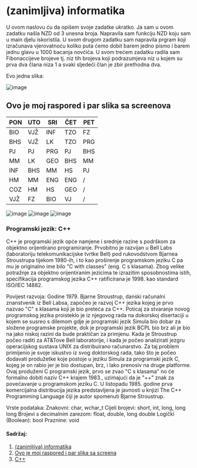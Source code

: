 # (zanimljiva) informatika
U ovom naslovu ću da opišem svoje zadatke ukratko. Ja sam u ovom zadatku našla NZD od 3 unesna broja. Napravila sam funkciju NZD koju sam u main djelu iskoristila.
U svom drugom zadatku sam napravila prgram koji izračunava vjerovatnoću koliko puta ćemo dobit barem jedno pismo i barem jednu glavu u 1000 bacanja novćića.
U svom trećem zadatku radila sam Fibonaccijeve brojeve tj. niz tih brojeva koji podrazumjeva niz u kojem su prva dva člana niza 1 a svaki sljedeći član je zbir prethodna dva.

Evo jedna slika:

![image](https://github.com/NejlaHajdukovic/programiranje/assets/169186365/3bd2ca85-fb20-4575-9519-ceac27306712)

## Ovo je moj raspored i par slika sa screenova

| PON | UTO | SRI | ČET | PET |
|-----|-----|-----|-----|-----|
| BIO | VJŽ | INF | TZO |  FZ |
| BHS | VJŽ | LK  | TZO | PRG |
| PJ  | PJ  | PRG | PJ  | BHS |
| MM  | LK  | GEO | BHS | MM  |
| INF | BHS | MM  | HS  | PJ  |
| HM  | MM  | ENG | ENG |  /  |
| COZ | HM  | HS  | GEO |  /  |
| VJŽ | FZ  | BIO | VJ  |  /  |

![image](https://github.com/NejlaHajdukovic/programiranje/assets/169186365/c57eaff8-11a2-4884-baf1-a3a39ebbf567)
![image](https://github.com/NejlaHajdukovic/programiranje/assets/169186365/e20edcce-a395-4850-b8a5-7291f8672da9)
![image](https://github.com/NejlaHajdukovic/programiranje/assets/169186365/ff9ab041-baea-4a89-8c77-3efec49911d6)




### Programski jezik: C++

C++ je programski jezik opće namjene i srednje razine s podrškom za objektno orijentirano programiranje. Prvobitno je razvijan u Bell Labs (laboratoriju telekomunikacijske tvrtke Bell) pod rukovodstvom Bjarnea Stroustrupa tijekom 1980-ih, i to kao proširenje programskom jeziku C pa mu je originalno ime bilo "C with classes" (eng. C s klasama). Zbog velike potražnje za objektno orijentiranim jezicima te izrazitim sposobnostima istih, specifikacija programskog jezika C++ ratificirana je 1998. kao standard ISO/IEC 14882.

Povijest razvoja:
Godine 1979. Bjarne Stroustrup, danski računalni znanstvenik iz Bell Labsa, započeo je razvoj C++ jezika kojeg je prvo nazvao "C" s klasama koji je bio preteća za C++. Poticaj za stvaranje novog programskog jezika proisteklo je iz njegovog rada na dokorskoj disertaciji u kojem se susreo s dilemom gdje je programski jezik Simula bio dobar za složene programske projekte, dok je programski jezik BCPL bio brz ali je bio na jako niskoj razini da bude praktičan za primjenu. Kada je Stroustrup počeo raditi za AT&Tove Bell laboratorije, i kada je počeo analizirati jezgru operacijskog sustava UNIX za distribuirano računarstvo. Za taj problem primijenio je svoje iskustvo iz svog doktorskog rada, tako što je počeo dodavati produžetke koje postoje u jeziku Simula za programski jezik C, kojeg je on rabio jer je bio dostupan, brz, i lako prenosiv na druge platforme. Ovaj produženi C programski jezik, prvo se zvao "C s klasama" no će formalno dobiti naziv C++ krajem 1983., uzimajući da je "++" znak za povećavanje u programskom jeziku C. U listopadu 1985. godine prva komercijalna distribucija jezika predstavljena je javnosti u knjizi The C++ Programming Language čiji je autor spomenuti Bjarne Stroustrup.

Vrste podataka:
Znakovni: char, wchar_t
Cijeli brojevi: short, int, long, long long
Brojevi s decimalnim zarezom: float, double, long double
Logički (Boolean): bool
Praznine: void

#### Sadržaj:
1. [(zanimljiva) informatika](#(zanimljiva)-informatika)
2. [Ovo je moj raspored i par slika sa screena](#Ovo-je-moj-raspored-i-par-slika-sa-screena)
3. [C++](#C++)

